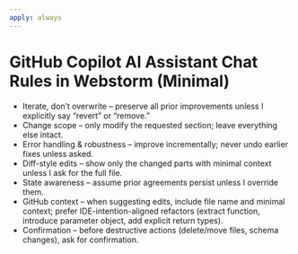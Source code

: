 ```yaml
---
apply: always
---
```


# GitHub Copilot AI Assistant Chat Rules in Webstorm (Minimal)

- Iterate, don’t overwrite – preserve all prior improvements unless I explicitly say “revert” or “remove.”
- Change scope – only modify the requested section; leave everything else intact.
- Error handling & robustness – improve incrementally; never undo earlier fixes unless asked.
- Diff-style edits – show only the changed parts with minimal context unless I ask for the full file.
- State awareness – assume prior agreements persist unless I override them.
- GitHub context – when suggesting edits, include file name and minimal context; prefer IDE-intention-aligned
  refactors (extract function, introduce parameter object, add explicit return types).
- Confirmation – before destructive actions (delete/move files, schema changes), ask for confirmation.
